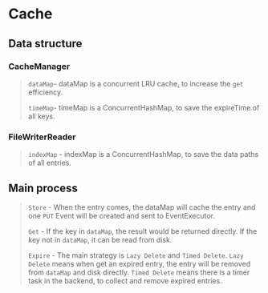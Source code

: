 # Cache
## Data structure
### CacheManager
> `dataMap`- dataMap is a concurrent LRU cache, to increase the `get` efficiency.
> 
> `timeMap`- timeMap is a ConcurrentHashMap, to save the expireTime of all keys.

### FileWriterReader
> `indexMap` - indexMap is a ConcurrentHashMap, to save the data paths of all entries.

## Main process

> `Store` - When the entry comes, the dataMap will cache the entry and 
> one `PUT` Event will be created and sent to EventExecutor.
> 
> `Get` - If the key in `dataMap`, the result would be returned directly. 
> If the key not in `dataMap`, it can be read from disk.
> 
> `Expire` - The main strategy is `Lazy Delete` and `Timed Delete`. 
> `Lazy Delete` means when get an expired entry, the entry will be removed
> from `dataMap` and disk directly. `Timed Delete` means there is a timer task 
> in the backend, to collect and remove expired entries.
